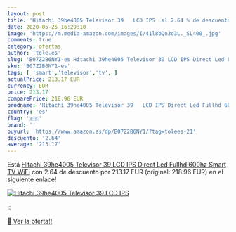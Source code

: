```yaml
---
layout: post
title: 'Hitachi 39he4005 Televisor 39   LCD IPS  al 2.64 % de descuento'
date: 2020-05-25 16:29:10
image: 'https://m.media-amazon.com/images/I/41l8bQo3o3L._SL400_.jpg'
comments: true
category: ofertas
author: 'tole.es'
slug: 'B07Z2B6NY1-es Hitachi 39he4005 Televisor 39 LCD IPS Direct Led Fullhd...'
sku: 'B07Z2B6NY1-es'
tags: [ 'smart','televisor','tv', ]
actualPrice: 213.17 EUR
currency: EUR
price: 213.17
comparePrice: 218.96 EUR
prodname: 'Hitachi 39he4005 Televisor 39   LCD IPS Direct Led Fullhd 600hz Smart TV WiFi'
country: 'es'
flag: '🇪🇸'
brand: ''
buyurl: 'https://www.amazon.es/dp/B07Z2B6NY1/?tag=tolees-21'
descuento: '2.64'
average: '213.17'
---
```


Está [Hitachi 39he4005 Televisor 39   LCD IPS Direct Led Fullhd 600hz Smart TV WiFi](https://www.amazon.es/dp/B07Z2B6NY1/?tag=tolees-21) con 2.64 de descuento por 213.17 EUR (original: 218.96 EUR) en el siguiente enlace!

[![Hitachi 39he4005 Televisor 39   LCD IPS ](https://m.media-amazon.com/images/I/41l8bQo3o3L._SL400_.jpg)](https://www.amazon.es/dp/B07Z2B6NY1/?tag=tolees-21)

ℹ️:


[🛒 Ver la oferta!!](https://www.amazon.es/dp/B07Z2B6NY1/?tag=tolees-21)
